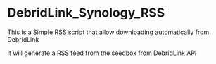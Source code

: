 # DebridLink_Synology_RSS

This is a Simple RSS script that allow downloading automatically from DebridLink 



It will generate a RSS feed from the seedbox from DebridLink API
